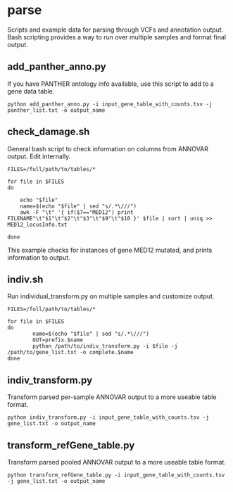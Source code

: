 # parse
Scripts and example data for parsing through VCFs and annotation output. Bash scripting provides a way to run over multiple samples and format final output.

## add_panther_anno.py
If you have PANTHER ontology info available, use this script to add to a gene data table.
```
python add_panther_anno.py -i input_gene_table_with_counts.tsv -j panther_list.txt -o output_name
```

## check_damage.sh
General bash script to check information on columns from ANNOVAR output. Edit internally.
```
FILES=/full/path/to/tables/*

for file in $FILES
do

	echo "$file"
	name=$(echo "$file" | sed "s/.*\///")
	awk -F "\t" '{ if($7=="MED12") print FILENAME"\t"$1"\t"$2"\t"$3"\t"$9"\t"$10 }' $file | sort | uniq >> MED12_locusInfo.txt

done
```
This example checks for instances of gene MED12 mutated, and prints information to output.

## indiv.sh
Run individual_transform.py on multiple samples and customize output. 
```
FILES=/full/path/to/tables/*

for file in $FILES
do
        name=$(echo "$file" | sed "s/.*\///")
        OUT=prefix.$name
        python /path/to/indiv_transform.py -i $file -j /path/to/gene_list.txt -o complete.$name
done
```

## indiv_transform.py
Transform parsed per-sample ANNOVAR output to a more useable table format.
```
python indiv_transform.py -i input_gene_table_with_counts.tsv -j gene_list.txt -o output_name
```

## transform_refGene_table.py
Transform parsed pooled ANNOVAR output to a more useable table format.
```
python transform_refGene_table.py -i input_gene_table_with_counts.tsv -j gene_list.txt -o output_name
```

